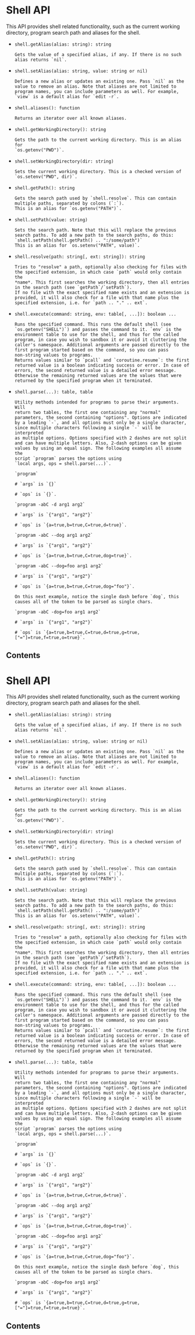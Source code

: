 # Shell API

This API provides shell related functionality, such as the current
working directory, program search path and aliases for the shell.

- `shell.getAlias(alias: string): string`

      Gets the value of a specified alias, if any. If there is no such
      alias returns `nil`.

- `shell.setAlias(alias: string, value: string or nil)`

      Defines a new alias or updates an existing one. Pass `nil` as the
      value to remove an alias. Note that aliases are not limited to
      program names, you can include parameters as well. For example,
      `view` is a default alias for `edit -r`.

- `shell.aliases(): function`

      Returns an iterator over all known aliases.

- `shell.getWorkingDirectory(): string`

      Gets the path to the current working directory. This is an alias for
      `os.getenv("PWD")`.

- `shell.setWorkingDirectory(dir: string)`

      Sets the current working directory. This is a checked version of
      `os.setenv("PWD", dir)`.

- `shell.getPath(): string`

      Gets the search path used by `shell.resolve`. This can contain
      multiple paths, separated by colons (`:`).
      This is an alias for `os.getenv("PATH")`.

- `shell.setPath(value: string)`

      Sets the search path. Note that this will replace the previous
      search paths. To add a new path to the search paths, do this:
      `shell.setPath(shell.getPath() .. ":/some/path")`
      This is an alias for `os.setenv("PATH", value)`.

- `shell.resolve(path: string[, ext: string]): string`

      Tries to "resolve" a path, optionally also checking for files with
      the specified extension, in which case `path` would only contain the
      *name*. This first searches the working directory, then all entries
      in the search path (see `getPath`/`setPath`).
      If no file with the exact specified name exists and an extension is
      provided, it will also check for a file with that name plus the
      specified extension, i.e. for `path .. "." .. ext`.

- `shell.execute(command: string, env: table[, ...]): boolean
...`

      Runs the specified command. This runs the default shell (see
      `os.getenv("SHELL")`) and passes the command to it. `env` is the
      environment table to use for the shell, and thus for the called
      program, in case you wish to sandbox it or avoid it cluttering the
      caller's namespace. Additional arguments are passed directly to the
      first program started based on the command, so you can pass
      non-string values to programs.
      Returns values similar to `pcall` and `coroutine.resume`: the first
      returned value is a boolean indicating success or error. In case of
      errors, the second returned value is a detailed error message.
      Otherwise the remaining returned values are the values that were
      returned by the specified program when it terminated.

- `shell.parse(...): table, table`

      Utility methods intended for programs to parse their arguments. Will
      return two tables, the first one containing any "normal"
      parameters, the second containing "options". Options are indicated
      by a leading `-`, and all options must only be a single character,
      since multiple characters following a single `-` will be interpreted
      as multiple options. Options specified with 2 dashes are not split
      and can have multiple letters. Also, 2-dash options can be given
      values by using an equal sign. The following examples all assume the
      script `program` parses the options using
      `local args, ops = shell.parse(...)`.

      `program`

      # `args` is `{}`

      # `ops` is `{}`.

      `program -abC -d arg1 arg2`

      # `args` is `{"arg1", "arg2"}`

      # `ops` is `{a=true,b=true,C=true,d=true}`.

      `program -abC --dog arg1 arg2`

      # `args` is `{"arg1", "arg2"}`

      # `ops` is `{a=true,b=true,C=true,dog=true}`.

      `program -abC --dog=foo arg1 arg2`

      # `args` is `{"arg1", "arg2"}`

      # `ops` is `{a=true,b=true,C=true,dog="foo"}`.

      On this next example, notice the single dash before `dog`, this
      causes all of the token to be parsed as single chars.

      `program -abC -dog=foo arg1 arg2`

      # `args` is `{"arg1", "arg2"}`

      # `ops` is `{a=true,b=true,C=true,d=true,g=true,["="]=true,f=true,o=true}`.

## Contents

# Shell API

This API provides shell related functionality, such as the current
working directory, program search path and aliases for the shell.

- `shell.getAlias(alias: string): string`

      Gets the value of a specified alias, if any. If there is no such
      alias returns `nil`.

- `shell.setAlias(alias: string, value: string or nil)`

      Defines a new alias or updates an existing one. Pass `nil` as the
      value to remove an alias. Note that aliases are not limited to
      program names, you can include parameters as well. For example,
      `view` is a default alias for `edit -r`.

- `shell.aliases(): function`

      Returns an iterator over all known aliases.

- `shell.getWorkingDirectory(): string`

      Gets the path to the current working directory. This is an alias for
      `os.getenv("PWD")`.

- `shell.setWorkingDirectory(dir: string)`

      Sets the current working directory. This is a checked version of
      `os.setenv("PWD", dir)`.

- `shell.getPath(): string`

      Gets the search path used by `shell.resolve`. This can contain
      multiple paths, separated by colons (`:`).
      This is an alias for `os.getenv("PATH")`.

- `shell.setPath(value: string)`

      Sets the search path. Note that this will replace the previous
      search paths. To add a new path to the search paths, do this:
      `shell.setPath(shell.getPath() .. ":/some/path")`
      This is an alias for `os.setenv("PATH", value)`.

- `shell.resolve(path: string[, ext: string]): string`

      Tries to "resolve" a path, optionally also checking for files with
      the specified extension, in which case `path` would only contain the
      *name*. This first searches the working directory, then all entries
      in the search path (see `getPath`/`setPath`).
      If no file with the exact specified name exists and an extension is
      provided, it will also check for a file with that name plus the
      specified extension, i.e. for `path .. "." .. ext`.

- `shell.execute(command: string, env: table[, ...]): boolean
...`

      Runs the specified command. This runs the default shell (see
      `os.getenv("SHELL")`) and passes the command to it. `env` is the
      environment table to use for the shell, and thus for the called
      program, in case you wish to sandbox it or avoid it cluttering the
      caller's namespace. Additional arguments are passed directly to the
      first program started based on the command, so you can pass
      non-string values to programs.
      Returns values similar to `pcall` and `coroutine.resume`: the first
      returned value is a boolean indicating success or error. In case of
      errors, the second returned value is a detailed error message.
      Otherwise the remaining returned values are the values that were
      returned by the specified program when it terminated.

- `shell.parse(...): table, table`

      Utility methods intended for programs to parse their arguments. Will
      return two tables, the first one containing any "normal"
      parameters, the second containing "options". Options are indicated
      by a leading `-`, and all options must only be a single character,
      since multiple characters following a single `-` will be interpreted
      as multiple options. Options specified with 2 dashes are not split
      and can have multiple letters. Also, 2-dash options can be given
      values by using an equal sign. The following examples all assume the
      script `program` parses the options using
      `local args, ops = shell.parse(...)`.

      `program`

      # `args` is `{}`

      # `ops` is `{}`.

      `program -abC -d arg1 arg2`

      # `args` is `{"arg1", "arg2"}`

      # `ops` is `{a=true,b=true,C=true,d=true}`.

      `program -abC --dog arg1 arg2`

      # `args` is `{"arg1", "arg2"}`

      # `ops` is `{a=true,b=true,C=true,dog=true}`.

      `program -abC --dog=foo arg1 arg2`

      # `args` is `{"arg1", "arg2"}`

      # `ops` is `{a=true,b=true,C=true,dog="foo"}`.

      On this next example, notice the single dash before `dog`, this
      causes all of the token to be parsed as single chars.

      `program -abC -dog=foo arg1 arg2`

      # `args` is `{"arg1", "arg2"}`

      # `ops` is `{a=true,b=true,C=true,d=true,g=true,["="]=true,f=true,o=true}`.

## Contents
